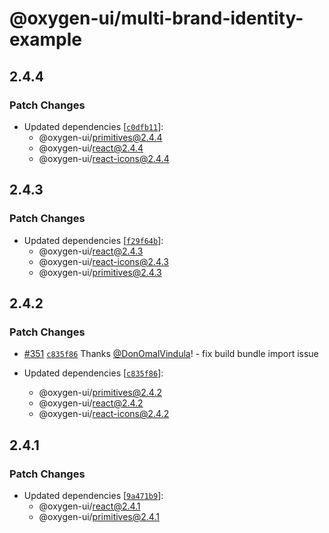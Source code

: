 # @oxygen-ui/multi-brand-identity-example

## 2.4.4

### Patch Changes

- Updated dependencies [[`c0dfb11`](https://github.com/wso2/oxygen-ui/commit/c0dfb11ffaeb3f1eaa29a1d3cb1dbe7c9ad02e54)]:
  - @oxygen-ui/primitives@2.4.4
  - @oxygen-ui/react@2.4.4
  - @oxygen-ui/react-icons@2.4.4

## 2.4.3

### Patch Changes

- Updated dependencies [[`f29f64b`](https://github.com/wso2/oxygen-ui/commit/f29f64b59d59d22850125d6c9dde42eb7f68e38e)]:
  - @oxygen-ui/react@2.4.3
  - @oxygen-ui/react-icons@2.4.3
  - @oxygen-ui/primitives@2.4.3

## 2.4.2

### Patch Changes

- [#351](https://github.com/wso2/oxygen-ui/pull/351)
  [`c835f86`](https://github.com/wso2/oxygen-ui/commit/c835f8694b77351c94a6ab0687d510d67a600783) Thanks
  [@DonOmalVindula](https://github.com/DonOmalVindula)! - fix build bundle import issue

- Updated dependencies [[`c835f86`](https://github.com/wso2/oxygen-ui/commit/c835f8694b77351c94a6ab0687d510d67a600783)]:
  - @oxygen-ui/primitives@2.4.2
  - @oxygen-ui/react@2.4.2
  - @oxygen-ui/react-icons@2.4.2

## 2.4.1

### Patch Changes

- Updated dependencies [[`9a471b9`](https://github.com/wso2/oxygen-ui/commit/9a471b949316fc48a8a9e16ef1eea11666fa69b7)]:
  - @oxygen-ui/react@2.4.1
  - @oxygen-ui/primitives@2.4.1

